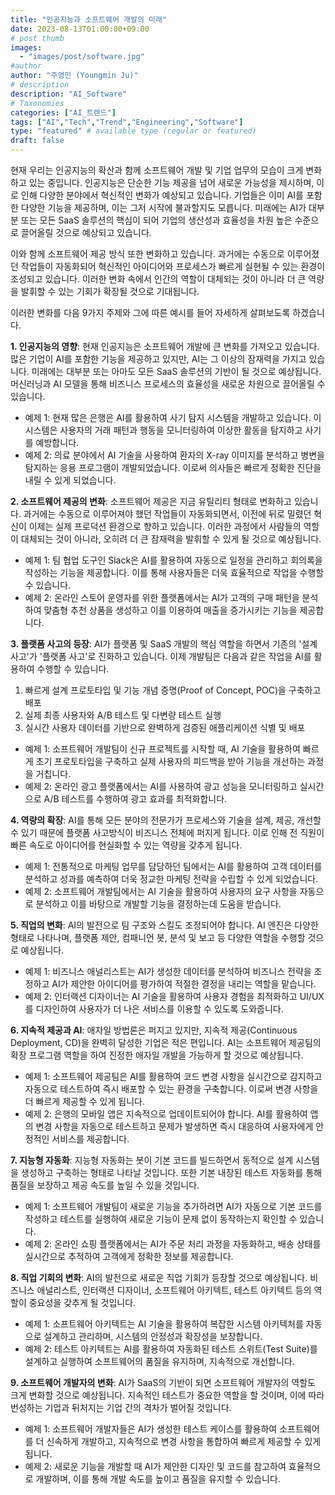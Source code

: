```yaml
---
title: "인공지능과 소프트웨어 개발의 미래"
date: 2023-08-13T01:00:00+09:00
# post thumb
images:
  - "images/post/software.jpg"
#author
author: "주영민 (Youngmin Ju)"
# description
description: "AI_Software"
# Taxonomies
categories: ["AI_트렌드"]
tags: ["AI","Tech","Trend","Engineering","Software"]
type: "featured" # available type (regular or featured)
draft: false
---
```


현재 우리는 인공지능의 확산과 함께 소프트웨어 개발 및 기업 업무의 모습이 크게 변화하고 있는 중입니다. 인공지능은 단순한 기능 제공을 넘어 새로운 가능성을 제시하며, 이로 인해 다양한 분야에서 혁신적인 변화가 예상되고 있습니다. 기업들은 이미 AI를 포함한 다양한 기능을 제공하며, 이는 그저 시작에 불과할지도 모릅니다. 미래에는 AI가 대부분 또는 모든 SaaS 솔루션의 핵심이 되어 기업의 생산성과 효율성을 차원 높은 수준으로 끌어올릴 것으로 예상되고 있습니다.

이와 함께 소프트웨어 제공 방식 또한 변화하고 있습니다. 과거에는 수동으로 이루어졌던 작업들이 자동화되어 혁신적인 아이디어와 프로세스가 빠르게 실현될 수 있는 환경이 조성되고 있습니다. 이러한 변화 속에서 인간의 역할이 대체되는 것이 아니라 더 큰 역량을 발휘할 수 있는 기회가 확장될 것으로 기대됩니다.

이러한 변화를 다음 9가지 주제와 그에 따른 예시를 들어 자세하게 살펴보도록 하겠습니다.

**1. 인공지능의 영향**: 현재 인공지능은 소프트웨어 개발에 큰 변화를 가져오고 있습니다. 많은 기업이 AI를 포함한 기능을 제공하고 있지만, AI는 그 이상의 잠재력을 가지고 있습니다. 미래에는 대부분 또는 아마도 모든 SaaS 솔루션의 기반이 될 것으로 예상됩니다. 머신러닝과 AI 모델을 통해 비즈니스 프로세스의 효율성을 새로운 차원으로 끌어올릴 수 있습니다.
- 예제 1: 현재 많은 은행은 AI를 활용하여 사기 탐지 시스템을 개발하고 있습니다. 이 시스템은 사용자의 거래 패턴과 행동을 모니터링하여 이상한 활동을 탐지하고 사기를 예방합니다.
- 예제 2: 의료 분야에서 AI 기술을 사용하여 환자의 X-ray 이미지를 분석하고 병변을 탐지하는 응용 프로그램이 개발되었습니다. 이로써 의사들은 빠르게 정확한 진단을 내릴 수 있게 되었습니다.
       
**2. 소프트웨어 제공의 변화**: 소프트웨어 제공은 지금 유틸리티 형태로 변화하고 있습니다. 과거에는 수동으로 이루어져야 했던 작업들이 자동화되면서, 이전에 뒤로 밀렸던 혁신이 이제는 실제 프로덕션 환경으로 향하고 있습니다. 이러한 과정에서 사람들의 역할이 대체되는 것이 아니라, 오히려 더 큰 잠재력을 발휘할 수 있게 될 것으로 예상됩니다.
- 예제 1: 팀 협업 도구인 Slack은 AI를 활용하여 자동으로 일정을 관리하고 회의록을 작성하는 기능을 제공합니다. 이를 통해 사용자들은 더욱 효율적으로 작업을 수행할 수 있습니다.
- 예제 2: 온라인 스토어 운영자를 위한 플랫폼에서는 AI가 고객의 구매 패턴을 분석하여 맞춤형 추천 상품을 생성하고 이를 이용하여 매출을 증가시키는 기능을 제공합니다.
       
**3. 플랫폼 사고의 등장**: AI가 플랫폼 및 SaaS 개발의 핵심 역할을 하면서 기존의 '설계 사고'가 '플랫폼 사고'로 진화하고 있습니다. 이제 개발팀은 다음과 같은 작업을 AI를 활용하여 수행할 수 있습니다.
1) 빠르게 설계 프로토타입 및 기능 개념 증명(Proof of Concept, POC)을 구축하고 배포
2) 실제 최종 사용자와 A/B 테스트 및 다변량 테스트 실행
3) 실시간 사용자 데이터를 기반으로 완벽하게 검증된 애플리케이션 식별 및 배포
- 예제 1: 소프트웨어 개발팀이 신규 프로젝트를 시작할 때, AI 기술을 활용하여 빠르게 초기 프로토타입을 구축하고 실제 사용자의 피드백을 받아 기능을 개선하는 과정을 거칩니다.
- 예제 2: 온라인 광고 플랫폼에서는 AI를 사용하여 광고 성능을 모니터링하고 실시간으로 A/B 테스트를 수행하여 광고 효과를 최적화합니다.

**4. 역량의 확장**: AI를 통해 모든 분야의 전문가가 프로세스와 기술을 설계, 제공, 개선할 수 있기 때문에 플랫폼 사고방식이 비즈니스 전체에 퍼지게 됩니다. 이로 인해 전 직원이 빠른 속도로 아이디어를 현실화할 수 있는 역량을 갖추게 됩니다.
- 예제 1: 전통적으로 마케팅 업무를 담당하던 팀에서는 AI를 활용하여 고객 데이터를 분석하고 성과를 예측하여 더욱 정교한 마케팅 전략을 수립할 수 있게 되었습니다.
- 예제 2: 소프트웨어 개발팀에서는 AI 기술을 활용하여 사용자의 요구 사항을 자동으로 분석하고 이를 바탕으로 개발할 기능을 결정하는데 도움을 받습니다.

**5. 직업의 변화**: AI의 발전으로 팀 구조와 스킬도 조정되어야 합니다. AI 엔진은 다양한 형태로 나타나며, 플랫폼 제안, 컴패니언 봇, 분석 및 보고 등 다양한 역할을 수행할 것으로 예상됩니다.
- 예제 1: 비즈니스 애널리스트는 AI가 생성한 데이터를 분석하여 비즈니스 전략을 조정하고 AI가 제안한 아이디어를 평가하여 적절한 결정을 내리는 역할을 맡습니다.
- 예제 2: 인터랙션 디자이너는 AI 기술을 활용하여 사용자 경험을 최적화하고 UI/UX를 디자인하여 사용자가 더 나은 서비스를 이용할 수 있도록 도와줍니다.

**6. 지속적 제공과 AI**: 애자일 방법론은 퍼지고 있지만, 지속적 제공(Continuous Deployment, CD)을 완벽히 달성한 기업은 적은 편입니다. AI는 소프트웨어 제공팀의 확장 프로그램 역할을 하여 진정한 애자일 개발을 가능하게 할 것으로 예상됩니다.
- 예제 1: 소프트웨어 제공팀은 AI를 활용하여 코드 변경 사항을 실시간으로 감지하고 자동으로 테스트하여 즉시 배포할 수 있는 환경을 구축합니다. 이로써 변경 사항을 더 빠르게 제공할 수 있게 됩니다.
- 예제 2: 은행의 모바일 앱은 지속적으로 업데이트되어야 합니다. AI를 활용하여 앱의 변경 사항을 자동으로 테스트하고 문제가 발생하면 즉시 대응하여 사용자에게 안정적인 서비스를 제공합니다.

**7. 지능형 자동화**: 지능형 자동화는 봇이 기본 코드를 빌드하면서 동적으로 설계 시스템을 생성하고 구축하는 형태로 나타날 것입니다. 또한 기본 내장된 테스트 자동화를 통해 품질을 보장하고 제공 속도를 높일 수 있을 것입니다.
- 예제 1: 소프트웨어 개발팀이 새로운 기능을 추가하려면 AI가 자동으로 기본 코드를 작성하고 테스트를 실행하여 새로운 기능이 문제 없이 동작하는지 확인할 수 있습니다.
- 예제 2: 온라인 쇼핑 플랫폼에서는 AI가 주문 처리 과정을 자동화하고, 배송 상태를 실시간으로 추적하여 고객에게 정확한 정보를 제공합니다.

**8. 직업 기회의 변화**: AI의 발전으로 새로운 직업 기회가 등장할 것으로 예상됩니다. 비즈니스 애널리스트, 인터랙션 디자이너, 소프트웨어 아키텍트, 테스트 아키텍트 등의 역할이 중요성을 갖추게 될 것입니다.
- 예제 1: 소프트웨어 아키텍트는 AI 기술을 활용하여 복잡한 시스템 아키텍처를 자동으로 설계하고 관리하며, 시스템의 안정성과 확장성을 보장합니다.
- 예제 2: 테스트 아키텍트는 AI를 활용하여 자동화된 테스트 스위트(Test Suite)를 설계하고 실행하여 소프트웨어의 품질을 유지하며, 지속적으로 개선합니다.

**9. 소프트웨어 개발자의 변화**: AI가 SaaS의 기반이 되면 소프트웨어 개발자의 역할도 크게 변화할 것으로 예상됩니다. 지속적인 테스트가 중요한 역할을 할 것이며, 이에 따라 번성하는 기업과 뒤처지는 기업 간의 격차가 벌어질 것입니다.
- 예제 1: 소프트웨어 개발자들은 AI가 생성한 테스트 케이스를 활용하여 소프트웨어를 더 신속하게 개발하고, 지속적으로 변경 사항을 통합하여 빠르게 제공할 수 있게 됩니다.
- 예제 2: 새로운 기능을 개발할 때 AI가 제안한 디자인 및 코드를 참고하여 효율적으로 개발하며, 이를 통해 개발 속도를 높이고 품질을 유지할 수 있습니다.

